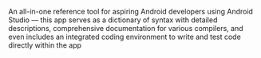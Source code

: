 An all-in-one reference tool for aspiring Android developers using Android Studio — this app serves as a dictionary of syntax with detailed descriptions, comprehensive documentation for various compilers, and even includes an integrated coding environment to write and test code directly within the app
